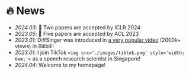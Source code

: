 # 🔥 News

- *2024.03*: 🎉 Two papers are accepted by ICLR 2024
- *2023.05*: 🎉 Five papers are accepted by ACL 2023 
- *2023.01*: DiffSinger was introduced in [a very popular video](https://www.bilibili.com/video/BV1uM411t7ZJ) (2000k+ views) in Bilibili!
- *2023.01*: I join TikTok `<img src='./images/tiktok.png' style='width: 6em;'>` as a speech research scientist in Singapore!
- *2024.04*: Welcome to my homepage!
